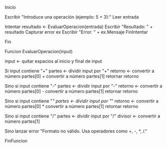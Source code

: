Inicio

  Escribir "Introduce una operación (ejemplo: 5 + 3):"
  Leer entrada

  Intentar
    resultado ← EvaluarOperacion(entrada)
    Escribir "Resultado: " + resultado
  Capturar error ex
    Escribir "Error: " + ex.Mensaje
  FinIntentar

Fin

Funcion EvaluarOperacion(input)

  input ← quitar espacios al inicio y final de input

  Si input contiene "+"
    partes ← dividir input por "+"
    retorno ← convertir a número partes[0] + convertir a número partes[1]
    retornar retorno

  Sino si input contiene "-"
    partes ← dividir input por "-"
    retorno ← convertir a número partes[0] - convertir a número partes[1]
    retornar retorno

  Sino si input contiene "*"
    partes ← dividir input por "*"
    retorno ← convertir a número partes[0] * convertir a número partes[1]
    retornar retorno

  Sino si input contiene "/"
    partes ← dividir input por "/"
    divisor ← convertir a número partes[1]


  Sino
    lanzar error "Formato no válido. Usa operadores como +, -, *, /."

FinFuncion
